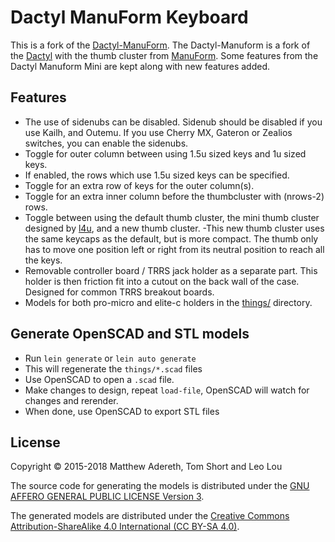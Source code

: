 # Dactyl ManuForm Keyboard

This is a fork of the [Dactyl-ManuForm](https://github.com/tshort/dactyl-keyboard). The Dactyl-Manuform is a fork of the [Dactyl](https://github.com/adereth/dactyl-keyboard) with the thumb cluster from [ManuForm](https://github.com/jeffgran/ManuForm). Some features from the Dactyl Manuform Mini are kept along with new features added. 

## Features

- The use of sidenubs can be disabled. Sidenub should be disabled if you use Kailh, and Outemu. If you use Cherry MX, Gateron or Zealios switches, you can enable the sidenubs.
- Toggle for outer column between using 1.5u sized keys and 1u sized keys.
- If enabled, the rows which use 1.5u sized keys can be specified.
- Toggle for an extra row of keys for the outer column(s).
- Toggle for an extra inner column before the thumbcluster with (nrows-2) rows.
- Toggle between using the default thumb cluster, the mini thumb cluster designed by [l4u](https://github.com/l4u/dactyl-manuform-mini-keyboard), and a new thumb cluster.
-This new thumb cluster uses the same keycaps as the default, but is more compact. The thumb only has to move one position left or right from its neutral position to reach all the keys. 
- Removable controller board / TRRS jack holder as a separate part. This holder is then friction fit into a cutout on the back wall of the case. Designed for common TRRS breakout boards. 
- Models for both pro-micro and elite-c holders in the [things/](things/) directory. 

## Generate OpenSCAD and STL models

* Run `lein generate` or `lein auto generate`
* This will regenerate the `things/*.scad` files
* Use OpenSCAD to open a `.scad` file.
* Make changes to design, repeat `load-file`, OpenSCAD will watch for changes and rerender.
* When done, use OpenSCAD to export STL files



## License

Copyright © 2015-2018 Matthew Adereth, Tom Short and Leo Lou

The source code for generating the models is distributed under the [GNU AFFERO GENERAL PUBLIC LICENSE Version 3](LICENSE).

The generated models are distributed under the [Creative Commons Attribution-ShareAlike 4.0 International (CC BY-SA 4.0)](LICENSE-models).

